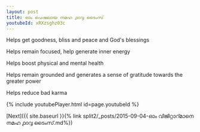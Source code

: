 ```yaml
---
layout: post
title: ഓം പെഷലായ നമഹ ൧൦൮ ടൈംസ്
youtubeId: xRXzsghz03c
---
```

 
 
Helps get goodness, bliss and peace and God's blessings
 
Helps remain focused, help generate inner energy 
 
Helps boost physical and mental health 
 
Helps remain grounded and generates a sense of gratitude towards the greater power 
 
Helps reduce bad karma
 
 
 
 


{% include youtubePlayer.html id=page.youtubeId %}
 
[Next]({{ site.baseurl }}{% link  split2/_posts/2015-09-04-ഓം വിജിറ്റാറ്മാനെ നമഹ ൧൦൮ ടൈംസ്.md%})
 
